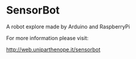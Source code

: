 SensorBot
=========

A robot explore made by Arduino and RaspberryPi

For more information please visit:

http://web.uniparthenope.it/sensorbot
